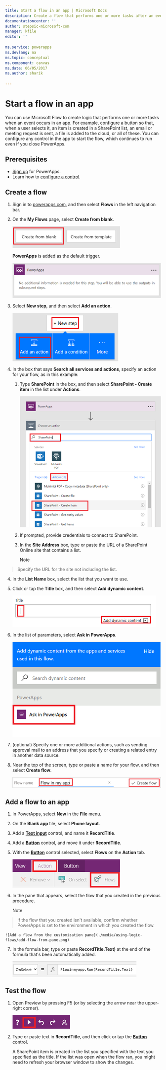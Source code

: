 ```yaml
---
title: Start a flow in an app | Microsoft Docs
description: Create a flow that performs one or more tasks after an event, such as a user selecting a button, occurs in an app.
documentationcenter: ''
author: stepsic-microsoft-com
manager: kfile
editor: ''

ms.service: powerapps
ms.devlang: na
ms.topic: conceptual
ms.component: canvas
ms.date: 06/05/2017
ms.author: sharik

---
```

# Start a flow in an app
You can use Microsoft Flow to create logic that performs one or more tasks when an event occurs in an app. For example, configure a button so that, when a user selects it, an item is created in a SharePoint list, an email or meeting request is sent, a file is added to the cloud, or all of these. You can configure any control in the app to start the flow, which continues to run even if you close PowerApps.

## Prerequisites

* [Sign up](../signup-for-powerapps.md) for PowerApps.
* Learn how to [configure a control](add-configure-controls.md).

## Create a flow
1. Sign in to [powerapps.com](http://web.powerapps.com), and then select **Flows** in the left navigation bar.

2. On the **My Flows** page, select **Create from blank**.

    ![Option to create a flow without using a template](./media/using-logic-flows/create-from-blank.png)

    **PowerApps** is added as the default trigger.

    ![PowerApps as the trigger that initiates the flow](./media/using-logic-flows/set-trigger.png)

3. Select **New step**, and then select **Add an action**.

    ![Option to add an action](./media/using-logic-flows/add-action.png)

4. In the box that says **Search all services and actions**, specify an action for your flow, as in this example:

   1. Type **SharePoint** in the box, and then select **SharePoint - Create item** in the list under **Actions**.

       ![Option to create a SharePoint item](./media/using-logic-flows/create-sharepoint-item.png)

   2. If prompted, provide credentials to connect to SharePoint.

   3. In the **Site Address** box, type or paste the URL of a SharePoint Online site that contains a list.

       > [!NOTE]
> Specify the URL for the site not including the list.

   4. In the **List Name** box, select the list that you want to use.

   5. Click or tap the **Title** box, and then select **Add dynamic content**.

       ![Add Ask in PowerApps parameter to Title field](./media/using-logic-flows/ask-in-powerapps.png)

   6. In the list of parameters, select **Ask in PowerApps**.

       ![Add parameter](./media/using-logic-flows/add-parameter.png)

5. (optional) Specify one or more additional actions, such as sending approval mail to an address that you specify or creating a related entry in another data source.

6. Near the top of the screen, type or paste a name for your flow, and then select **Create flow**.

    ![Name and save your flow](./media/using-logic-flows/name-flow.png)

## Add a flow to an app
1. In PowerApps, select **New** in the **File** menu.

2. On the **Blank app** tile, select **Phone layout**.

3. Add a **[Text input](controls/control-text-input.md)** control, and name it **RecordTitle**.

4. Add a **[Button](controls/control-button.md)** control, and move it under **RecordTitle**.

5. With the **[Button](controls/control-button.md)** control selected, select **Flows** on the **Action** tab.

    ![Flows option on the Action tab](./media/using-logic-flows/action-tab.png)

6. In the pane that appears, select the flow that you created in the previous procedure.

    > [!NOTE]
> If the flow that you created isn't available, confirm whether PowerApps is set to the environment in which you created the flow.

    ![Add a flow from the customization pane](./media/using-logic-flows/add-flow-from-pane.png)

7. In the formula bar, type or paste **RecordTitle.Text)** at the end of the formula that's been automatically added.

    ![OnSelect property that includes the flow](./media/using-logic-flows/onselect-with-flow.png)

## Test the flow
1. Open Preview by pressing F5 (or by selecting the arrow near the upper-right corner).

    ![OnSelect property that includes the flow](./media/using-logic-flows/open-preview.png)

2. Type or paste text in **RecordTitle**, and then click or tap the **[Button](controls/control-button.md)** control.

    A SharePoint item is created in the list you specified with the text you specified as the title. If the list was open when the flow ran, you might need to refresh your browser window to show the changes.
